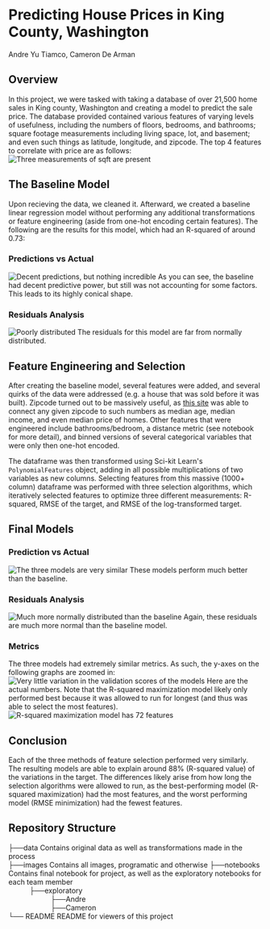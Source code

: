 # Predicting House Prices in King County, Washington
Andre Yu Tiamco, Cameron De Arman
## Overview
In this project, we were tasked with taking a database of over 21,500 home sales in King county, Washington and creating a model to predict the sale price. The database provided contained various features of varying levels of usefulness, including the numbers of floors, bedrooms,  and bathrooms; square footage measurements including living space, lot, and basement; and even such things as latitude, longitude, and zipcode. The top 4 features to correlate with price are as follows:
![Three measurements of sqft are present](images/Top_4.png)
## The Baseline Model
Upon recieving the data, we cleaned it. Afterward, we created a baseline linear regression model without performing any additional transformations or feature engineering (aside from one-hot encoding certain features). The following are the results for this model, which had an R-squared of around 0.73:
### Predictions vs Actual
![Decent predictions, but nothing incredible](images/Baseline.png)
As you can see, the baseline had decent predictive power, but still was not accounting for some factors. This leads to its highly conical shape.
### Residuals Analysis
![Poorly distributed](images/Baseline_Residuals.png)
The residuals for this model are far from normally distributed.
## Feature Engineering and Selection
After creating the baseline model, several features were added, and several quirks of the data were addressed (e.g. a house that was sold before it was built). Zipcode turned out to be massively useful, as [this site](https://www.bestplaces.net/) was able to connect any given zipcode to such numbers as median age, median income, and even median price of homes. Other features that were engineered include bathrooms/bedroom, a distance metric (see notebook for more detail), and binned versions of several categorical variables that were only then one-hot encoded.

The dataframe was then transformed using Sci-kit Learn's `PolynomialFeatures` object, adding in all possible multiplications of two variables as new columns. Selecting features from this massive (1000+ column) dataframe was performed with three selection algorithms, which iteratively selected features to optimize three different measurements: R-squared, RMSE of the target, and RMSE of the log-transformed target.
## Final Models
### Prediction vs Actual
![The three models are very similar](images/Predictions.png)
These models perform much better than the baseline.
### Residuals Analysis
![Much more normally distributed than the baseline](images/Residuals.png)
Again, these residuals are much more normal than the baseline model.
### Metrics
The three models had extremely similar metrics. As such, the y-axes on the following graphs are zoomed in:
![Very little variation in the validation scores of the models](images/Metrics.png)
Here are the actual numbers. Note that the R-squared maximization model likely only performed best because it was allowed to run for longest (and thus was able to select the most features).
![R-squared maximization model has 72 features](images/Table.PNG)
## Conclusion
Each of the three methods of feature selection performed very similarly. The resulting models are able to explain around 88% (R-squared value) of the variations in the target. The differences likely arise from how long the selection algorithms were allowed to run, as the best-performing model (R-squared maximization) had the most features, and the worst performing model (RMSE minimization) had the fewest features.
## Repository Structure
├──data              Contains original data as well as transformations made in the process  
├──images            Contains all images, programatic and otherwise
├──notebooks         Contains final notebook for project, as well as the exploratory notebooks for each team member  
   ├──exploratory  
      ├──Andre  
      ├──Cameron  
└── README            README for viewers of this project